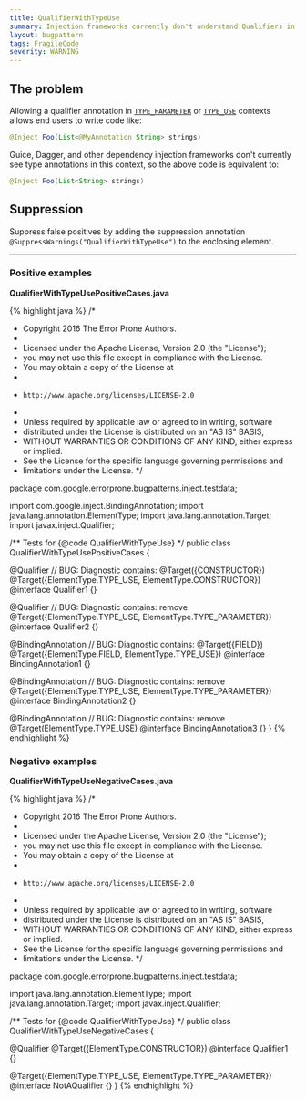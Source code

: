 ```yaml
---
title: QualifierWithTypeUse
summary: Injection frameworks currently don't understand Qualifiers in TYPE_PARAMETER or TYPE_USE contexts.
layout: bugpattern
tags: FragileCode
severity: WARNING
---
```


<!--
*** AUTO-GENERATED, DO NOT MODIFY ***
To make changes, edit the @BugPattern annotation or the explanation in docs/bugpattern.
-->

## The problem
Allowing a qualifier annotation in [`TYPE_PARAMETER`] or [`TYPE_USE`] contexts
allows end users to write code like:

```java
@Inject Foo(List<@MyAnnotation String> strings)
```

Guice, Dagger, and other dependency injection frameworks don't currently see
type annotations in this context, so the above code is equivalent to:

```java
@Inject Foo(List<String> strings)
```


[`TYPE_PARAMETER`]: https://docs.oracle.com/javase/8/docs/api/java/lang/annotation/ElementType.html#TYPE_PARAMETER
[`TYPE_USE`]: https://docs.oracle.com/javase/8/docs/api/java/lang/annotation/ElementType.html#TYPE_USE

## Suppression
Suppress false positives by adding the suppression annotation `@SuppressWarnings("QualifierWithTypeUse")` to the enclosing element.

----------

### Positive examples
__QualifierWithTypeUsePositiveCases.java__

{% highlight java %}
/*
 * Copyright 2016 The Error Prone Authors.
 *
 * Licensed under the Apache License, Version 2.0 (the "License");
 * you may not use this file except in compliance with the License.
 * You may obtain a copy of the License at
 *
 *     http://www.apache.org/licenses/LICENSE-2.0
 *
 * Unless required by applicable law or agreed to in writing, software
 * distributed under the License is distributed on an "AS IS" BASIS,
 * WITHOUT WARRANTIES OR CONDITIONS OF ANY KIND, either express or implied.
 * See the License for the specific language governing permissions and
 * limitations under the License.
 */

package com.google.errorprone.bugpatterns.inject.testdata;

import com.google.inject.BindingAnnotation;
import java.lang.annotation.ElementType;
import java.lang.annotation.Target;
import javax.inject.Qualifier;

/** Tests for {@code QualifierWithTypeUse} */
public class QualifierWithTypeUsePositiveCases {

  @Qualifier
  // BUG: Diagnostic contains: @Target({CONSTRUCTOR})
  @Target({ElementType.TYPE_USE, ElementType.CONSTRUCTOR})
  @interface Qualifier1 {}

  @Qualifier
  // BUG: Diagnostic contains: remove
  @Target({ElementType.TYPE_USE, ElementType.TYPE_PARAMETER})
  @interface Qualifier2 {}

  @BindingAnnotation
  // BUG: Diagnostic contains: @Target({FIELD})
  @Target({ElementType.FIELD, ElementType.TYPE_USE})
  @interface BindingAnnotation1 {}

  @BindingAnnotation
  // BUG: Diagnostic contains: remove
  @Target({ElementType.TYPE_USE, ElementType.TYPE_PARAMETER})
  @interface BindingAnnotation2 {}

  @BindingAnnotation
  // BUG: Diagnostic contains: remove
  @Target(ElementType.TYPE_USE)
  @interface BindingAnnotation3 {}
}
{% endhighlight %}

### Negative examples
__QualifierWithTypeUseNegativeCases.java__

{% highlight java %}
/*
 * Copyright 2016 The Error Prone Authors.
 *
 * Licensed under the Apache License, Version 2.0 (the "License");
 * you may not use this file except in compliance with the License.
 * You may obtain a copy of the License at
 *
 *     http://www.apache.org/licenses/LICENSE-2.0
 *
 * Unless required by applicable law or agreed to in writing, software
 * distributed under the License is distributed on an "AS IS" BASIS,
 * WITHOUT WARRANTIES OR CONDITIONS OF ANY KIND, either express or implied.
 * See the License for the specific language governing permissions and
 * limitations under the License.
 */

package com.google.errorprone.bugpatterns.inject.testdata;

import java.lang.annotation.ElementType;
import java.lang.annotation.Target;
import javax.inject.Qualifier;

/** Tests for {@code QualifierWithTypeUse} */
public class QualifierWithTypeUseNegativeCases {

  @Qualifier
  @Target({ElementType.CONSTRUCTOR})
  @interface Qualifier1 {}

  @Target({ElementType.TYPE_USE, ElementType.TYPE_PARAMETER})
  @interface NotAQualifier {}
}
{% endhighlight %}

